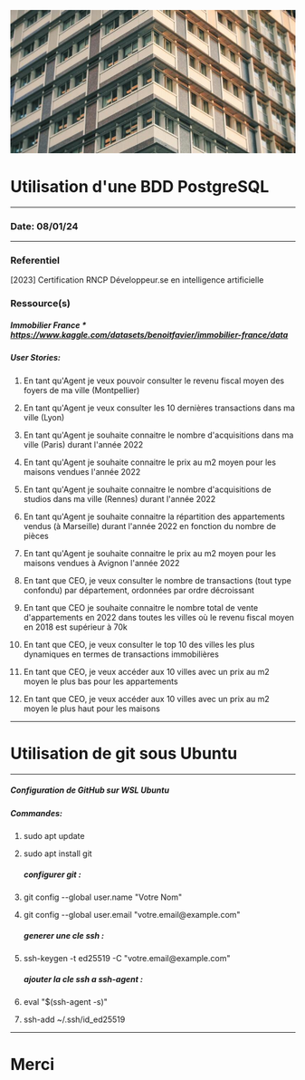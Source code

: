![Immo](immo.jpg "Immo")
<h1>Utilisation d'une BDD PostgreSQL</h1>
<hr>
<h3>Date:  08/01/24</h3>
<hr>
<h3>Referentiel</h3>
<p>[2023] Certification RNCP Développeur.se en intelligence artificielle</p>
<h3>Ressource(s)</h3>
<h5>Immobilier France * <a href="https://www.kaggle.com/datasets/benoitfavier/immobilier-france/data">https://www.kaggle.com/datasets/benoitfavier/immobilier-france/data</a></h5>
<h5>User Stories:</h5>
<ol>
<li><p>En tant qu'Agent je veux pouvoir consulter le revenu fiscal moyen des foyers de ma ville (Montpellier)</li>
<li><p>En tant qu'Agent je veux consulter les 10 dernières transactions dans ma ville (Lyon)</li>
<li><p>En tant qu'Agent je souhaite connaitre le nombre d'acquisitions dans ma ville (Paris) durant l'année 2022</li>
<li><p>En tant qu'Agent je souhaite connaitre le prix au m2 moyen pour les maisons vendues l'année 2022</li>
<li><p>En tant qu'Agent je souhaite connaitre le nombre d'acquisitions de studios dans ma ville (Rennes) durant l'année 2022</li>
<li><p>En tant qu'Agent je souhaite connaitre la répartition des appartements vendus (à Marseille) durant l'année 2022 en fonction du nombre de pièces</li>
<li><p>En tant qu'Agent je souhaite connaitre le prix au m2 moyen pour les maisons vendues à Avignon l'année 2022</li>
<li><p>En tant que CEO, je veux consulter le nombre de transactions (tout type confondu) par département, ordonnées par ordre décroissant</li>
<li><p>En tant que CEO je souhaite connaitre le nombre total de vente d'appartements en 2022 dans toutes les villes où le revenu fiscal moyen en 2018 est supérieur à 70k</li>
<li><p>En tant que CEO, je veux consulter le top 10 des villes les plus dynamiques en termes de transactions immobilières</li>
<li><p>En tant que CEO, je veux accéder aux 10 villes avec un prix au m2 moyen le plus bas pour les appartements</li>
<li><p>En tant que CEO, je veux accéder aux 10 villes avec un prix au m2 moyen le plus haut pour les maisons</li>
</ol>
<hr>
<h1>Utilisation de git sous Ubuntu</h1>
<hr>
<h5>Configuration de GitHub sur WSL Ubuntu</li>
<h5>Commandes:</h5>
<ol>
<li><p>sudo apt update</li>
<li><p>sudo apt install git</li>
<h5>configurer git :</h5>
<li><p>git config --global user.name "Votre Nom"</li>
<li><p>git config --global user.email "votre.email@example.com"</li>
<h5>generer une cle ssh :</h5>
<li><p>ssh-keygen -t ed25519 -C "votre.email@example.com"</li>
<h5>ajouter la cle ssh a ssh-agent : </h5>
<li><p>eval "$(ssh-agent -s)"</li>
<li><p>ssh-add ~/.ssh/id_ed25519</li>
</ol>
<hr>
<h1>                    Merci 
